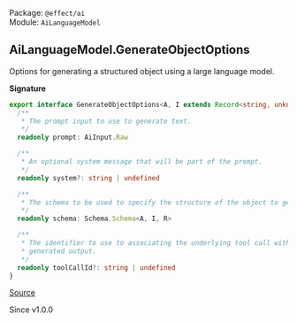 Package: `@effect/ai`<br />
Module: `AiLanguageModel`<br />

## AiLanguageModel.GenerateObjectOptions

Options for generating a structured object using a large language model.

**Signature**

```ts
export interface GenerateObjectOptions<A, I extends Record<string, unknown>, R> {
  /**
   * The prompt input to use to generate text.
   */
  readonly prompt: AiInput.Raw

  /**
   * An optional system message that will be part of the prompt.
   */
  readonly system?: string | undefined

  /**
   * The schema to be used to specify the structure of the object to generate.
   */
  readonly schema: Schema.Schema<A, I, R>

  /**
   * The identifier to use to associating the underlying tool call with the
   * generated output.
   */
  readonly toolCallId?: string | undefined
}
```

[Source](https://github.com/Effect-TS/effect/tree/main/packages/ai/ai/src/AiLanguageModel.ts#L166)

Since v1.0.0